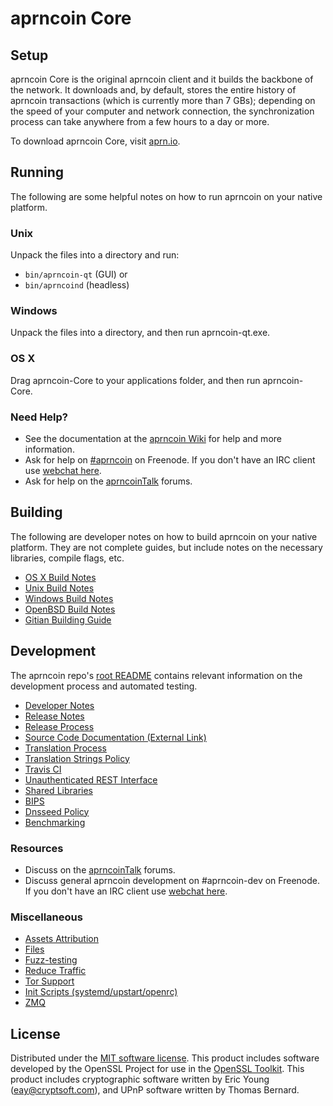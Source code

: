 aprncoin Core
=============

Setup
---------------------
aprncoin Core is the original aprncoin client and it builds the backbone of the network. It downloads and, by default, stores the entire history of aprncoin transactions (which is currently more than 7 GBs); depending on the speed of your computer and network connection, the synchronization process can take anywhere from a few hours to a day or more.

To download aprncoin Core, visit [aprn.io](http://aprn.io).

Running
---------------------
The following are some helpful notes on how to run aprncoin on your native platform.

### Unix

Unpack the files into a directory and run:

- `bin/aprncoin-qt` (GUI) or
- `bin/aprncoind` (headless)

### Windows

Unpack the files into a directory, and then run aprncoin-qt.exe.

### OS X

Drag aprncoin-Core to your applications folder, and then run aprncoin-Core.

### Need Help?

* See the documentation at the [aprncoin Wiki](https://aprncoin.info/)
for help and more information.
* Ask for help on [#aprncoin](http://webchat.freenode.net?channels=aprncoin) on Freenode. If you don't have an IRC client use [webchat here](http://webchat.freenode.net?channels=aprncoin).
* Ask for help on the [aprncoinTalk](https://aprncointalk.io/) forums.

Building
---------------------
The following are developer notes on how to build aprncoin on your native platform. They are not complete guides, but include notes on the necessary libraries, compile flags, etc.

- [OS X Build Notes](build-osx.md)
- [Unix Build Notes](build-unix.md)
- [Windows Build Notes](build-windows.md)
- [OpenBSD Build Notes](build-openbsd.md)
- [Gitian Building Guide](gitian-building.md)

Development
---------------------
The aprncoin repo's [root README](/README.md) contains relevant information on the development process and automated testing.

- [Developer Notes](developer-notes.md)
- [Release Notes](release-notes.md)
- [Release Process](release-process.md)
- [Source Code Documentation (External Link)](https://dev.visucore.com/aprncoin/doxygen/)
- [Translation Process](translation_process.md)
- [Translation Strings Policy](translation_strings_policy.md)
- [Travis CI](travis-ci.md)
- [Unauthenticated REST Interface](REST-interface.md)
- [Shared Libraries](shared-libraries.md)
- [BIPS](bips.md)
- [Dnsseed Policy](dnsseed-policy.md)
- [Benchmarking](benchmarking.md)

### Resources
* Discuss on the [aprncoinTalk](https://aprncointalk.io/) forums.
* Discuss general aprncoin development on #aprncoin-dev on Freenode. If you don't have an IRC client use [webchat here](http://webchat.freenode.net/?channels=aprncoin-dev).

### Miscellaneous
- [Assets Attribution](assets-attribution.md)
- [Files](files.md)
- [Fuzz-testing](fuzzing.md)
- [Reduce Traffic](reduce-traffic.md)
- [Tor Support](tor.md)
- [Init Scripts (systemd/upstart/openrc)](init.md)
- [ZMQ](zmq.md)

License
---------------------
Distributed under the [MIT software license](/COPYING).
This product includes software developed by the OpenSSL Project for use in the [OpenSSL Toolkit](https://www.openssl.org/). This product includes
cryptographic software written by Eric Young ([eay@cryptsoft.com](mailto:eay@cryptsoft.com)), and UPnP software written by Thomas Bernard.
